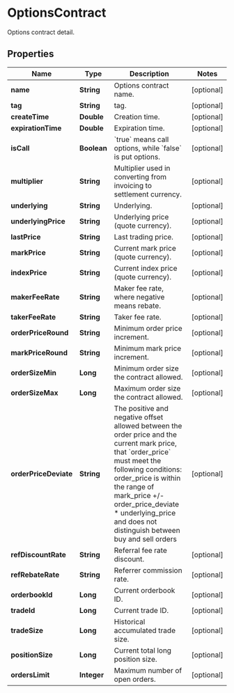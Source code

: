 
# OptionsContract

Options contract detail.

## Properties

Name | Type | Description | Notes
------------ | ------------- | ------------- | -------------
**name** | **String** | Options contract name. |  [optional]
**tag** | **String** | tag. |  [optional]
**createTime** | **Double** | Creation time. |  [optional]
**expirationTime** | **Double** | Expiration time. |  [optional]
**isCall** | **Boolean** | &#x60;true&#x60; means call options, while &#x60;false&#x60; is put options. |  [optional]
**multiplier** | **String** | Multiplier used in converting from invoicing to settlement currency. |  [optional]
**underlying** | **String** | Underlying. |  [optional]
**underlyingPrice** | **String** | Underlying price (quote currency). |  [optional]
**lastPrice** | **String** | Last trading price. |  [optional]
**markPrice** | **String** | Current mark price (quote currency). |  [optional]
**indexPrice** | **String** | Current index price (quote currency). |  [optional]
**makerFeeRate** | **String** | Maker fee rate, where negative means rebate. |  [optional]
**takerFeeRate** | **String** | Taker fee rate. |  [optional]
**orderPriceRound** | **String** | Minimum order price increment. |  [optional]
**markPriceRound** | **String** | Minimum mark price increment. |  [optional]
**orderSizeMin** | **Long** | Minimum order size the contract allowed. |  [optional]
**orderSizeMax** | **Long** | Maximum order size the contract allowed. |  [optional]
**orderPriceDeviate** | **String** | The positive and negative offset allowed between the order price and the current mark price, that &#x60;order_price&#x60; must meet the following conditions:   order_price is within the range of mark_price +/- order_price_deviate * underlying_price and does not distinguish between buy and sell orders |  [optional]
**refDiscountRate** | **String** | Referral fee rate discount. |  [optional]
**refRebateRate** | **String** | Referrer commission rate. |  [optional]
**orderbookId** | **Long** | Current orderbook ID. |  [optional]
**tradeId** | **Long** | Current trade ID. |  [optional]
**tradeSize** | **Long** | Historical accumulated trade size. |  [optional]
**positionSize** | **Long** | Current total long position size. |  [optional]
**ordersLimit** | **Integer** | Maximum number of open orders. |  [optional]

